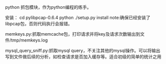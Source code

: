 python 抓包模块，作为python编程的练手。

安装：
cd pylibpcap-0.6.4
python ./setup.py install
note:确保已经安装了libpcap包，否则代码执行会报错。


memkeys.py:抓取memcache包，打印请求并将key及请求次数输出到文件/tmp/memkeys.log

mysql_query_sniff.py:抓取mysql query，不关注其他的mysql操作。可以将输出写到文件做后续的分析，如检查请求是否加入缓存等。适合初级的简单的统计之用
